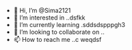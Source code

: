 - 👋 Hi, I’m @Sima2121
- 👀 I’m interested in ..dsfkk
- 🌱 I’m currently learning .sddsdspppgh3
- 💞️ I’m looking to collaborate on ..
- 📫 How to reach me ..c
weqdsf
<!---
Sima2121/Sima2121 is a ✨ special ✨ repository because its `README.md` (this file) appears on your GitHub profile.
You can click the Preview link to take a look at your changes.
--
